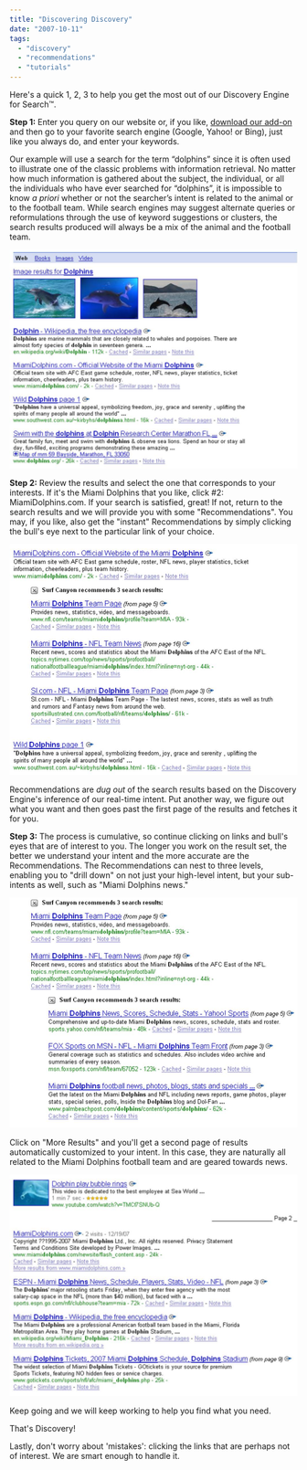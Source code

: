 ```yaml
---
title: "Discovering Discovery"
date: "2007-10-11"
tags: 
  - "discovery"
  - "recommendations"
  - "tutorials"
---
```


Here's a quick 1, 2, 3 to help you get the most out of our Discovery Engine for Search™.

**Step 1:** Enter you query on our website or, if you like, [download our add-on](http://www.surfcanyon.com/extension.jsp) and then go to your favorite search engine (Google, Yahoo! or Bing), just like you always do, and enter your keywords.

Our example will use a search for the term “dolphins” since it is often used to illustrate one of the classic problems with information retrieval. No matter how much information is gathered about the subject, the individual, or all the individuals who have ever searched for “dolphins”, it is impossible to know _a priori_ whether or not the searcher’s intent is related to the animal or to the football team. While search engines may suggest alternate queries or reformulations through the use of keyword suggestions or clusters, the search results produced will always be a mix of the animal and the football team.

[![Football and animal mixed together on results page](/assets/images/rank-dynamics/discovering-discovery-_1.jpg "Football and animal mixed together on results page")](/assets/images/rank-dynamics/discovering-discovery-_1.jpg "Football and animal mixed together on results page")

**Step 2:** Review the results and select the one that corresponds to your interests. If it's the Miami Dolphins that you like, click #2: MiamiDolphins.com. If your search is satisfied, great! If not, return to the search results and we will provide you with some "Recommendations". You may, if you like, also get the "instant" Recommendations by simply clicking the bull's eye next to the particular link of your choice.

[![Recommended search results for MiamiDolphins.com](/assets/images/rank-dynamics/discovering-discovery-_2.jpg "Recommended search results for MiamiDolphins.com")](/assets/images/rank-dynamics/discovering-discovery-_2.jpg "Recommended search results for MiamiDolphins.com")

Recommendations are _dug out_ of the search results based on the Discovery Engine's inference of our real-time intent. Put another way, we figure out what you want and then goes past the first page of the results and fetches it for you.

**Step 3:** The process is cumulative, so continue clicking on links and bull's eyes that are of interest to you. The longer you work on the result set, the better we understand your intent and the more accurate are the Recommendations. The Recommendations can nest to three levels, enabling you to "drill down" on not just your high-level intent, but your sub-intents as well, such as "Miami Dolphins news."

[![Second level of Recommendations for Miami Dolphins news](/assets/images/rank-dynamics/discovering-discovery-_3.jpg "Second level of Recommendations for Miami Dolphins news")](/assets/images/rank-dynamics/discovering-discovery-_3.jpg "Second level of Recommendations for Miami Dolphins news")

Click on "More Results" and you'll get a second page of results automatically customized to your intent. In this case, they are naturally all related to the Miami Dolphins football team and are geared towards news.

[![Subsequent pages of results are customized in real-time](/assets/images/rank-dynamics/discovering-discovery-_4.jpg "Subsequent pages of results are customized in real-time")](/assets/images/rank-dynamics/discovering-discovery-_4.jpg "Subsequent pages of results are customized in real-time")

Keep going and we will keep working to help you find what you need.

That's Discovery!

Lastly, don't worry about 'mistakes': clicking the links that are perhaps not of interest. We are smart enough to handle it.
